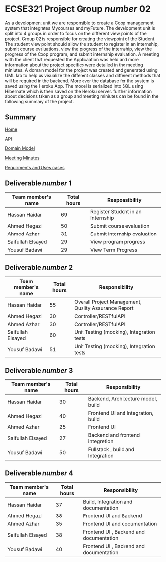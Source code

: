 

# ECSE321 Project Group _number_ 02

As a development unit we are responsible to create a Coop management system that integrates Mycourses and myFuture. The development unit is split into 4 groups in order to focus on the different view points of the project. Group 02 is responsible for creating the viewpoint of the Student. The student view point should allow the student to register in an internship, submit course evaluations, view the progress of the internship, view the progress of the Coop program, and submit internship evaluation. A meeting with the client that requested the Applicaation was held and more information about the project specifics were detailed in the meeting miniutes. A domain model for the project was created and generated using UML lab to help us visualize the different classes and different methods that will be required in the backend. More over the database for the system is saved using the Heroku App. The model is serialized into SQL using Hibernate which is then saved on the Heroku server. further information about decisions taken as a group and meeting miniutes can be found in the following summary of the project.


## Summary
[Home](https://github.com/McGill-ECSE321-Winter2019/ecse321-group-project-02/wiki)

[API](https://github.com/McGill-ECSE321-Winter2019/ecse321-group-project-02/wiki/API)

[Domain Model](https://github.com/McGill-ECSE321-Winter2019/ecse321-group-project-02/wiki/Domain-Model)

[Meeting Minutes](https://github.com/McGill-ECSE321-Winter2019/ecse321-group-project-02/wiki/Meeting-Miniutes)

[Requirments and Uses cases](https://github.com/McGill-ECSE321-Winter2019/ecse321-group-project-02/wiki/Requirements-And-Use-Cases)


 
## Deliverable _number_ 1

| Team member's name | Total hours | Responsibility                    |
|--------------------|-------------|-----------------------------------|
| Hassan Haidar      | 69	       | Register Student in an Internship |
| Ahmed Hegazi       | 50		   | Submit course evaluation          |
| Ahmed Azhar        | 31		   | Submit internship evaluation      |
| Saifullah Elsayed  | 29		   | View program progress             |
| Yousuf Badawi      | 29		   | View Term Progress                |

## Deliverable _number_ 2

| Team member's name | Total hours | Responsibility                    |
|--------------------|-------------|-----------------------------------|
| Hassan Haidar      | 	 55          |  Overall Project Management, Quality Assurance Report|
| Ahmed Hegazi       | 		 30         |  Controller/RESTfulAPI |
| Ahmed Azhar        | 		 30         |  Controller/RESTfulAPI |
| Saifullah Elsayed  |    60         |  Unit Testing (mocking), Integration tests |
| Yousuf Badawi      |   	51	        |  Unit Testing (mocking), Integration tests |


## Deliverable _number_ 3

| Team member's name | Total hours | Responsibility                    |
|--------------------|-------------|-----------------------------------|
| Hassan Haidar      | 	 30        | Backend, Architecture model, build|
| Ahmed Hegazi       | 		  40      | Frontend UI and Integration, build|
| Ahmed Azhar        | 		    25    | Frontend UI   |
| Saifullah Elsayed  |    27       | Backend and frontend integretion  |
| Yousuf Badawi      |   		50      | Fullstack , build and Integration|


## Deliverable _number_ 4

| Team member's name | Total hours | Responsibility                    |
|--------------------|-------------|-----------------------------------|
| Hassan Haidar      | 	       37  |Build, Integration and documentation|
| Ahmed Hegazi       | 		  38    | Frontend UI and Backend|
| Ahmed Azhar        | 		    35    | Frontend UI and documentation   |
| Saifullah Elsayed  |    38      | Frontend UI , Backend and documentation |
| Yousuf Badawi      |   		40    | Frontend UI , Backend and documentation |

